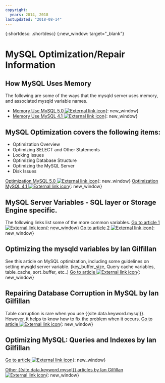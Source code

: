 ```yaml
---
copyright:
  years: 2014, 2018
lastupdated: "2018-08-14"
---
```


{:shortdesc: .shortdesc}
{:new_window: target="_blank"}

# MySQL Optimization/Repair Information

## How MySQL Uses Memory
The following are some of the ways that the mysqld server uses memory, and associated mysqld variable names.
* [Memory Use MySQL 5.0 ![External link icon](../../icons/launch-glyph.svg "External link icon")](http://dev.mysql.com/doc/refman/5.0/en/memory-use.html){: new_window}
* [Memory Use MySQL 4.1 ![External link icon](../../icons/launch-glyph.svg "External link icon")](http://dev.mysql.com/doc/refman/4.1/en/memory-use.html){: new_window}

## MySQL Optimization covers the following items:
- Optimization Overview
- Optimizing SELECT and Other Statements
- Locking Issues
- Optimizing Database Structure
- Optimizing the MySQL Server
- Disk Issues

[Optimization MySQL 5.0 ![External link icon](../../icons/launch-glyph.svg "External link icon")](http://dev.mysql.com/doc/refman/5.0/en/optimization.html){: new_window}
[Optimization MySQL 4.1 ![External link icon](../../icons/launch-glyph.svg "External link icon")](http://dev.mysql.com/doc/refman/4.1/en/optimization.html){: new_window}

## MySQL Server Variables - SQL layer or Storage Engine specific.
The following links list some of the more common variables.
[Go to article 1 ![External link icon](../../icons/launch-glyph.svg "External link icon")](http://www.mysqlperformanceblog.com/2006/06/08/mysql-server-variables-sql-layer-or-storage-engine-specific/){: new_window}
[Go to article 2 ![External link icon](../../icons/launch-glyph.svg "External link icon")](https://dev.mysql.com/doc/refman/5.7/en/server-system-variable-reference.html){: new_window}

## Optimizing the mysqld variables by Ian Gilfillan
See this article on MySQL optimization, including some guidelines on setting mysqld server variable.
(key_buffer_size, Query cache variables, table_cache, sort_buffer, etc..)
[Go to article ![External link icon](../../icons/launch-glyph.svg "External link icon")](http://www.databasejournal.com/features/mysql/article.php/3367871){: new_window}

## Repairing Database Corruption in MySQL by Ian Gilfillan
Table corruption is rare when you use {{site.data.keyword.mysql}}. However, it helps to know how to fix the problem when it occurs.
[Go to article ![External link icon](../../icons/launch-glyph.svg "External link icon")](http://www.databasejournal.com/features/mysql/article.php/3300511){: new_window}

## Optimizing MySQL: Queries and Indexes by Ian Gilfillan
<!--The database is too slow. Queries are queuing up, backlogs growing, users being refused connection. Management is ready to spend millions on "upgrading" to some other system, when the problem is really that MySQL is simply not being used properly. Badly defined or non-existent indexes are one of the primary reasons for poor performance, and fixing these can often lead to phenomenal improvements.-->
[Go to article ![External link icon](../../icons/launch-glyph.svg "External link icon")](http://www.databasejournal.com/features/mysql/article.php/1382791){: new_window}

[Other {{site.data.keyword.mysql}} articles by Ian Gilfillan ![External link icon](../../icons/launch-glyph.svg "External link icon")](http://www.databasejournal.com/article.php/1474351){: new_window}

